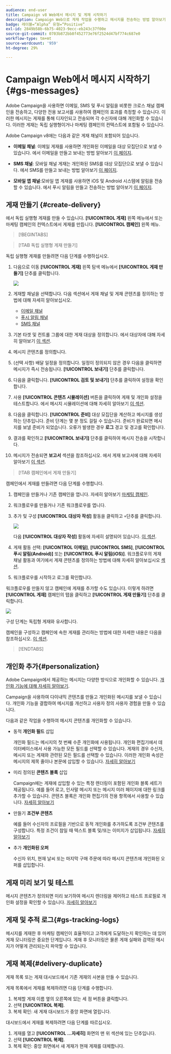 ```yaml
---
audience: end-user
title: Campaign v8 Web에서 메시지 및 게재 시작하기
description: Campaign Web으로 게재 작업을 수행하고 메시지를 전송하는 방법 알아보기
badge: 레이블=“Alpha” 유형=“Positive”
exl-id: 2849b58b-6b75-4023-9ecc-eb243c37f00e
source-git-commit: 0703b872bb8f452773e76f2524d47bf774c687e0
workflow-type: tm+mt
source-wordcount: '959'
ht-degree: 29%

---
```


# Campaign Web에서 메시지 시작하기 {#gs-messages}

Adobe Campaign을 사용하면 이메일, SMS 및 푸시 알림을 비롯한 크로스 채널 캠페인을 전송하고, 다양한 전용 보고서를 사용하여 캠페인의 효과를 측정할 수 있습니다. 이러한 메시지는 게재를 통해 디자인되고 전송되며 각 수신자에 대해 개인화할 수 있습니다. 이러한 게재는 독립 실행형이거나 마케팅 캠페인의 컨텍스트에 포함될 수 있습니다.

Adobe Campaign v8에는 다음과 같은 게재 채널이 포함되어 있습니다.

* **이메일 채널**: 이메일 게재를 사용하면 개인화된 이메일을 대상 모집단으로 보낼 수 있습니다. 에서 이메일을 만들고 보내는 방법 알아보기 [이 페이지](../email/create-email.md).

* **SMS 채널**: 모바일 채널 게재는 개인화된 SMS를 대상 모집단으로 보낼 수 있습니다.  에서 SMS를 만들고 보내는 방법 알아보기 [이 페이지](../sms/create-sms.md).

* **모바일 앱 채널**:모바일 앱 게재를 사용하면 iOS 및 Android 시스템에 알림을 전송할 수 있습니다.  에서 푸시 알림을 만들고 전송하는 방법 알아보기 [이 페이지](../push/gs-push.md).

## 게재 만들기 {#create-delivery}

에서 독립 실행형 게재를 만들 수 있습니다. **[!UICONTROL 게재]** 왼쪽 메뉴에서 또는 마케팅 캠페인의 컨텍스트에서 게재를 만듭니다. **[!UICONTROL 캠페인]** 왼쪽 메뉴.

>[!BEGINTABS]

>[!TAB 독립 실행형 게재 만들기]

독립 실행형 게재를 만들려면 다음 단계를 수행하십시오.

1. 다음으로 이동 **[!UICONTROL 게재]** 왼쪽 탐색 메뉴에서 **[!UICONTROL 게재 만들기]** 단추를 클릭합니다.

   ![](assets/create-a-delivery.png)

1. 게재할 채널을 선택합니다. 다음 섹션에서 게재 채널 및 게재 콘텐츠를 정의하는 방법에 대해 자세히 알아보십시오.

   * [이메일 채널](../email/create-email.md)
   * [푸시 알림 채널](../push/gs-push.md)
   * [SMS 채널](../sms/create-sms.md)

1. 기본 타겟 및 컨트롤 그룹에 대한 게재 대상을 정의합니다. 에서 대상자에 대해 자세히 알아보기 [이 섹션](../audience/about-audiences.md).
1. 메시지 콘텐츠를 정의합니다.
1. (선택 사항) 배달 일정을 정의합니다. 일정이 정의되지 않은 경우 다음을 클릭하면 메시지가 즉시 전송됩니다. **[!UICONTROL 보내기]** 단추를 클릭합니다.
1. 다음을 클릭합니다.  **[!UICONTROL 검토 및 보내기]** 단추를 클릭하여 설정을 확인합니다.
1. 사용  **[!UICONTROL 콘텐츠 시뮬레이션]** 버튼을 클릭하여 게재 및 개인화 설정을 테스트합니다. 에서 메시지 시뮬레이션에 대해 자세히 알아보기 [이 섹션](../preview-test/preview-test.md).
1. 다음을 클릭합니다.  **[!UICONTROL 준비]** 대상 모집단을 계산하고 메시지를 생성하는 단추입니다. 준비 단계는 몇 분 정도 걸릴 수 있습니다. 준비가 완료되면 메시지를 보낼 준비가 되었습니다. 오류가 발생한 경우 **로그** 경고 및 경고를 확인합니다.
1. 결과를 확인하고  **[!UICONTROL 보내기]** 단추를 클릭하여 메시지 전송을 시작합니다.
1. 메시지가 전송되면 **보고서** 섹션을 참조하십시오. 에서 게재 보고서에 대해 자세히 알아보기 [이 섹션](../reporting/delivery-reports.md).

>[!TAB 캠페인에서 게재 만들기]

캠페인에서 게재를 만들려면 다음 단계를 수행합니다.

1. 캠페인을 만들거나 기존 캠페인을 엽니다. 자세히 알아보기 [마케팅 캠페인](../campaigns/gs-campaigns.md).
1. 워크플로우를 만들거나 기존 워크플로우를 엽니다.
1. 추가 및 구성 **[!UICONTROL 대상자 작성]** 활동을 클릭하고 `+`단추를 클릭합니다.

   ![](assets/add-delivery-in-wf.png)

   다음 **[!UICONTROL 대상자 작성]** 활동에 자세히 설명되어 있습니다. [이 섹션](../workflows/targeting-activities.md).

1. 게재 활동 선택: **[!UICONTROL 이메일]**, **[!UICONTROL SMS]**, **[!UICONTROL 푸시 알림(Android)]** 또는 **[!UICONTROL 푸시 알림(iOS)]**. 워크플로우의 게재 채널 활동과 여기에서 게재 콘텐츠를 정의하는 방법에 대해 자세히 알아보십시오 [섹션](../workflows/channel-activities.md).
1. 워크플로우를 시작하고 로그를 확인합니다.

워크플로우를 만들지 않고 캠페인에 게재를 추가할 수도 있습니다. 이렇게 하려면 **[!UICONTROL 게재]** 캠페인의 탭을 클릭하고 **[!UICONTROL 게재 만들기]** 단추를 클릭합니다.

![](assets/new-campaign-delivery.png)

구성 단계는 독립형 게재와 유사합니다.

캠페인을 구성하고 캠페인에 속한 게재를 관리하는 방법에 대한 자세한 내용은 다음을 참조하십시오. [이 섹션](../campaigns/gs-campaigns.md).

>[!ENDTABS]


## 개인화 추가{#personalization}

Adobe Campaign에서 제공하는 메시지는 다양한 방식으로 개인화할 수 있습니다. [개인화 기능에 대해 자세히 알아보기](../personalization/personalize.md).

Campaign을 사용하여 다이내믹 콘텐츠를 만들고 개인화된 메시지를 보낼 수 있습니다. 개인화 기능을 결합하여 메시지를 개선하고 사용자 정의 사용자 경험을 만들 수 있습니다.

다음과 같은 작업을 수행하여 메시지 콘텐츠를 개인화할 수 있습니다.

* 동적 **개인화 필드** 삽입

   개인화 필드는 메시지의 첫 번째 수준 개인화에 사용됩니다. 개인화 편집기에서 데이터베이스에서 사용 가능한 모든 필드를 선택할 수 있습니다. 게재의 경우 수신자, 메시지 또는 게재와 관련된 모든 필드를 선택할 수 있습니다. 이러한 개인화 속성은 메시지의 제목 줄이나 본문에 삽입할 수 있습니다. [자세히 알아보기](../personalization/personalize.md)

* 미리 정의된 **콘텐츠 블록** 삽입

   Campaign에는 게재에 삽입할 수 있는 특정 렌더링이 포함된 개인화 블록 세트가 제공됩니다. 예를 들어 로고, 인사말 메시지 또는 메시지 미러 페이지에 대한 링크를 추가할 수 있습니다. 콘텐츠 블록은 개인화 편집기의 전용 항목에서 사용할 수 있습니다. [자세히 알아보기](../personalization/personalize.md#ootb-content-blocks)

* 만들기 **조건부 콘텐츠**

   예를 들어 수신자의 프로필을 기반으로 동적 개인화를 추가하도록 조건부 콘텐츠를 구성합니다. 특정 조건이 참일 때 텍스트 블록 및/또는 이미지가 삽입됩니다. [자세히 알아보기](../personalization/conditions.md)

* 추가 **개인화된 오퍼**

   수신자 위치, 현재 날씨 또는 마지막 구매 주문에 따라 메시지 콘텐츠에 개인화된 오퍼를 삽입합니다.


## 게재 미리 보기 및 테스트

메시지 콘텐츠가 정의되면 미리 보기하여 메시지 렌더링을 제어하고 테스트 프로필로 개인화 설정을 확인할 수 있습니다. [자세히 알아보기](../preview-test/preview-test.md)


## 게재 및 추적 로그{#gs-tracking-logs}

메시지를 게재한 후 마케팅 캠페인이 효율적이고 고객에게 도달하는지 확인하는 데 있어 게재 모니터링은 중요한 단계입니다. 게재 후 모니터링은 물론 게재 실패와 검역된 메시지가 어떻게 관리되는지 파악할 수 있습니다.

## 게재 복제{#delivery-duplicate}

게재 목록 또는 게재 대시보드에서 기존 게재의 사본을 만들 수 있습니다.

게재 목록에서 게재를 복제하려면 다음 단계를 수행합니다.

1. 복제할 게재 이름 옆의 오른쪽에 있는 세 점 버튼을 클릭합니다.
1. 선택  **[!UICONTROL 복제]**.
1. 복제 확인: 새 게재 대시보드가 중앙 화면에 열립니다.


대시보드에서 게재를 복제하려면 다음 단계를 따르십시오.

1. 게재를 열고  **[!UICONTROL ...자세히]** 화면의 맨 위 섹션에 있는 단추입니다.
1. 선택  **[!UICONTROL 복제]**.
1. 복제 확인: 중앙 화면에서 새 게재가 현재 게재를 대체합니다.

